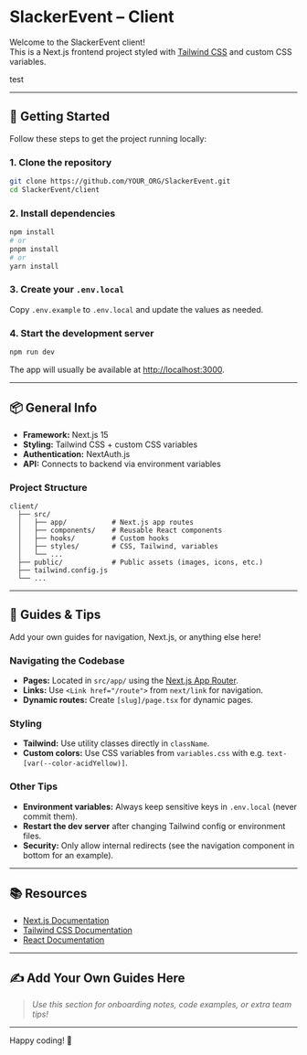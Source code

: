 # SlackerEvent – Client

Welcome to the SlackerEvent client!  
This is a Next.js frontend project styled with [Tailwind CSS](https://tailwindcss.com/) and custom CSS variables.

test

---

## 🚀 Getting Started

Follow these steps to get the project running locally:

### 1. Clone the repository

```bash
git clone https://github.com/YOUR_ORG/SlackerEvent.git
cd SlackerEvent/client
```

### 2. Install dependencies

```bash
npm install
# or
pnpm install
# or
yarn install
```

### 3. Create your `.env.local`

Copy `.env.example` to `.env.local` and update the values as needed.

### 4. Start the development server

```bash
npm run dev
```

The app will usually be available at [http://localhost:3000](http://localhost:3000).

---

## 📦 General Info

- **Framework:** Next.js 15
- **Styling:** Tailwind CSS + custom CSS variables
- **Authentication:** NextAuth.js
- **API:** Connects to backend via environment variables

### Project Structure

```
client/
  ├── src/
  │   ├── app/           # Next.js app routes
  │   ├── components/    # Reusable React components
  │   ├── hooks/         # Custom hooks
  │   ├── styles/        # CSS, Tailwind, variables
  │   └── ...
  ├── public/            # Public assets (images, icons, etc.)
  ├── tailwind.config.js
  └── ...
```

---

## 🧭 Guides & Tips

Add your own guides for navigation, Next.js, or anything else here!

### Navigating the Codebase

- **Pages:** Located in `src/app/` using the [Next.js App Router](https://nextjs.org/docs/app).
- **Links:** Use `<Link href="/route">` from `next/link` for navigation.
- **Dynamic routes:** Create `[slug]/page.tsx` for dynamic pages.

### Styling

- **Tailwind:** Use utility classes directly in `className`.
- **Custom colors:** Use CSS variables from `variables.css` with e.g.
  `text-[var(--color-acidYellow)]`.

### Other Tips

- **Environment variables:** Always keep sensitive keys in `.env.local` (never commit them).
- **Restart the dev server** after changing Tailwind config or environment files.
- **Security:** Only allow internal redirects (see the navigation component in bottom for an example).

---

## 📚 Resources

- [Next.js Documentation](https://nextjs.org/docs)
- [Tailwind CSS Documentation](https://tailwindcss.com/docs)
- [React Documentation](https://react.dev/)

---

## ✍️ Add Your Own Guides Here

> _Use this section for onboarding notes, code examples, or extra team tips!_

---

Happy coding! 🚀
